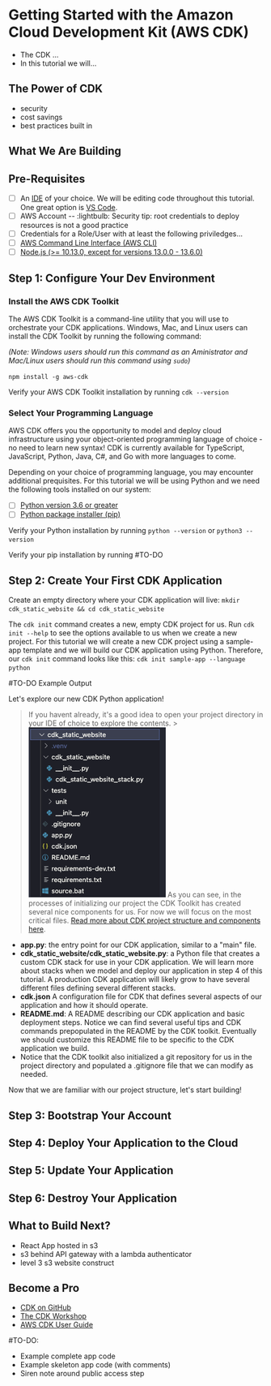 # Getting Started with the Amazon Cloud Development Kit (AWS CDK)
- The CDK ...
- In this tutorial we will...

## The Power of CDK
- security
- cost savings
- best practices built in

## What We Are Building

## Pre-Requisites
- [ ] An [IDE](https://www.codecademy.com/article/what-is-an-ide) of your choice.  We will be editing code throughout this tutorial.  One great option is [VS Code](https://code.visualstudio.com/download).
- [ ] AWS Account
-- :lightbulb: Security tip: root credentials to deploy resources is not a good practice
- [ ] Credentials for a Role/User with at least the following priviledges...
- [ ] [AWS Command Line Interface (AWS CLI)](https://docs.aws.amazon.com/cli/latest/userguide/cli-chap-getting-started.html)
- [ ] [Node.js (>= 10.13.0, except for versions 13.0.0 - 13.6.0)](https://nodejs.org/en)

## Step 1: Configure Your Dev Environment
### Install the AWS CDK Toolkit
The AWS CDK Toolkit is a command-line utility that you will use to orchestrate your CDK applications.  Windows, Mac, and Linux users can install the CDK Toolkit by running the following command:

*(Note: Windows users should run this command as an Aministrator and Mac/Linux users should run this command using `sudo`)*

`npm install -g aws-cdk`

Verify your AWS CDK Toolkit installation by running 
`cdk --version`

### Select Your Programming Language
AWS CDK offers you the opportunity to model and deploy cloud infrastructure using your object-oriented programming language of choice - no need to learn new syntax!  CDK is currently available for TypeScript, JavaScript, Python, Java, C#, and Go with more languages to come.  

Depending on your choice of programming language, you may encounter additional prequisites.  For this tutorial we will be using Python and we need the following tools installed on our system:
- [ ] [Python version 3.6 or greater](https://www.python.org/downloads/)
- [ ] [Python package installer (pip)](https://pip.pypa.io/en/stable/installation/)

Verify your Python installation by running 
`python --version` or `python3 --version`

Verify your pip installation by running #TO-DO

## Step 2: Create Your First CDK Application
Create an empty directory where your CDK application will live:
`mkdir cdk_static_website && cd cdk_static_website`

The `cdk init` command creates a new, empty CDK project for us.  Run `cdk init --help` to see the options available to us when we create a new project.  For this tutorial we will create a new CDK project using a sample-app template and we will build our CDK application using Python.  Therefore, our `cdk init` command looks like this:
`cdk init sample-app --language python`

#TO-DO Example Output

Let's explore our new CDK Python application!
> If you havent already, it's a good idea to open your project directory in your IDE of choice to explore the contents. >
![image](readme-assets/cdk_python_project_structure.png)
As you can see, in the processes of initializing our project the CDK Toolkit has created several nice components for us.  For now we will focus on the most critical files.  [Read more about CDK project structure and components here](https://cdkworkshop.com/30-python/20-create-project/300-structure.html).
- **app.py**: the entry point for our CDK application, similar to a "main" file.
- **cdk_static_website/cdk_static_website.py**: a Python file that creates a custom CDK stack for use in your CDK application.  We will learn more about stacks when we model and deploy our application in step 4 of this tutorial.  A production CDK application will likely grow to have several different files defining several different stacks. 
- **cdk.json** A configuration file for CDK that defines several aspects of our application and how it should operate.  
- **README.md**: A README describing our CDK application and basic deployment steps.  Notice we can find several useful tips and CDK commands prepopulated in the README by the CDK toolkit.  Eventually we should customize this README file to be specific to the CDK application we build.
- Notice that the CDK toolkit also initialized a git repository for us in the project directory and populated a .gitignore file that we can modify as needed.

Now that we are familiar with our project structure, let's start building!

## Step 3: Bootstrap Your Account

## Step 4: Deploy Your Application to the Cloud 

## Step 5: Update Your Application

## Step 6: Destroy Your Application

## What to Build Next? 
- React App hosted in s3
- s3 behind API gateway with a lambda authenticator
- level 3 s3 website construct

## Become a Pro
- [CDK on GitHub](https://github.com/aws/aws-cdk)
- [The CDK Workshop](https://cdkworkshop.com/)
- [AWS CDK User Guide](https://docs.aws.amazon.com/CDK/latest/userguide)

#TO-DO:
- Example complete app code
- Example skeleton app code (with comments)
- Siren note around public access step 